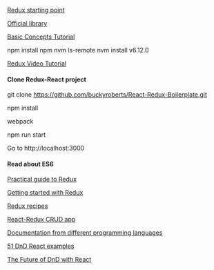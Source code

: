 [Redux starting point](http://www.youhavetolearncomputers.com/blog/2015/9/15/a-conceptual-overview-of-redux-or-how-i-fell-in-love-with-a-javascript-state-container)

[Official library](https://github.com/reactjs/redux)

[Basic Concepts Tutorial](https://github.com/happypoulp/redux-tutorial)

npm install npm
nvm ls-remote
nvm install v6.12.0

[Redux Video Tutorial](https://youtu.be/DiLVAXlVYR0)

#### Clone Redux-React project
git clone https://github.com/buckyroberts/React-Redux-Boilerplate.git

npm install

webpack

npm run start

Go to http://localhost:3000

#### Read about ES6


[Practical guide to Redux](https://lorenstewart.me/2016/11/27/a-practical-guide-to-redux)

[Getting started with Redux](http://www.jchapron.com/2015/08/14/getting-started-with-redux)

[Redux recipes](https://redux.js.org/docs/recipes)

[React-Redux CRUD app](https://medium.com/@rajaraodv/a-guide-for-building-a-react-redux-crud-app-7fe0b8943d0f)

[Documentation from different programming languages](https://devdocs.io)

[51 DnD React examples](https://react.rocks/tag/Drag_Drop)

[The Future of DnD with React](https://medium.com/@dan_abramov/the-future-of-drag-and-drop-apis-249dfea7a15f)
